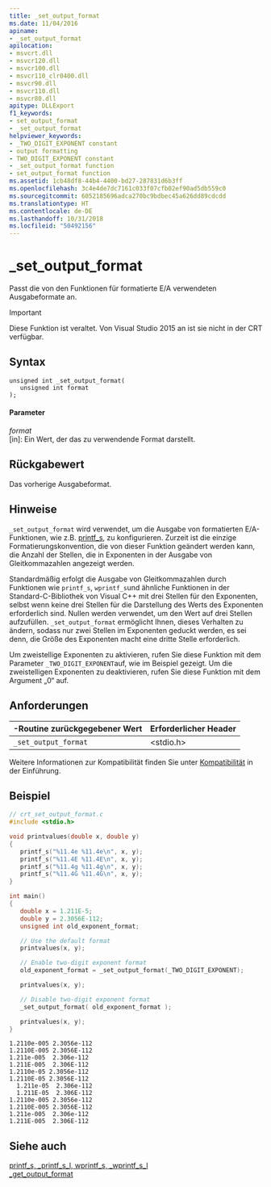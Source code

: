 ```yaml
---
title: _set_output_format
ms.date: 11/04/2016
apiname:
- _set_output_format
apilocation:
- msvcrt.dll
- msvcr120.dll
- msvcr100.dll
- msvcr110_clr0400.dll
- msvcr90.dll
- msvcr110.dll
- msvcr80.dll
apitype: DLLExport
f1_keywords:
- set_output_format
- _set_output_format
helpviewer_keywords:
- _TWO_DIGIT_EXPONENT constant
- output formatting
- TWO_DIGIT_EXPONENT constant
- _set_output_format function
- set_output_format function
ms.assetid: 1cb48df8-44b4-4400-bd27-287831d6b3ff
ms.openlocfilehash: 3c4e4de7dc7161c033f07cfb02ef90ad5db559c0
ms.sourcegitcommit: 6052185696adca270bc9bdbec45a626dd89cdcdd
ms.translationtype: HT
ms.contentlocale: de-DE
ms.lasthandoff: 10/31/2018
ms.locfileid: "50492156"
---
```

# <a name="setoutputformat"></a>_set_output_format

Passt die von den Funktionen für formatierte E/A verwendeten Ausgabeformate an.

> [!IMPORTANT]
>  Diese Funktion ist veraltet. Von Visual Studio 2015 an ist sie nicht in der CRT verfügbar.

## <a name="syntax"></a>Syntax

```
unsigned int _set_output_format(
   unsigned int format
);
```

#### <a name="parameters"></a>Parameter

*format*<br/>
[in]: Ein Wert, der das zu verwendende Format darstellt.

## <a name="return-value"></a>Rückgabewert

Das vorherige Ausgabeformat.

## <a name="remarks"></a>Hinweise

`_set_output_format` wird verwendet, um die Ausgabe von formatierten E/A-Funktionen, wie z.B. [printf_s](../c-runtime-library/reference/printf-s-printf-s-l-wprintf-s-wprintf-s-l.md), zu konfigurieren. Zurzeit ist die einzige Formatierungskonvention, die von dieser Funktion geändert werden kann, die Anzahl der Stellen, die in Exponenten in der Ausgabe von Gleitkommazahlen angezeigt werden.

Standardmäßig erfolgt die Ausgabe von Gleitkommazahlen durch Funktionen wie `printf_s`, `wprintf_s`und ähnliche Funktionen in der Standard-C-Bibliothek von Visual C++ mit drei Stellen für den Exponenten, selbst wenn keine drei Stellen für die Darstellung des Werts des Exponenten erforderlich sind. Nullen werden verwendet, um den Wert auf drei Stellen aufzufüllen. `_set_output_format` ermöglicht Ihnen, dieses Verhalten zu ändern, sodass nur zwei Stellen im Exponenten geduckt werden, es sei denn, die Größe des Exponenten macht eine dritte Stelle erforderlich.

Um zweistellige Exponenten zu aktivieren, rufen Sie diese Funktion mit dem Parameter `_TWO_DIGIT_EXPONENT`auf, wie im Beispiel gezeigt. Um die zweistelligen Exponenten zu deaktivieren, rufen Sie diese Funktion mit dem Argument „0“ auf.

## <a name="requirements"></a>Anforderungen

|-Routine zurückgegebener Wert|Erforderlicher Header|
|-------------|---------------------|
|`_set_output_format`|\<stdio.h>|

Weitere Informationen zur Kompatibilität finden Sie unter [Kompatibilität](../c-runtime-library/compatibility.md) in der Einführung.

## <a name="example"></a>Beispiel

```C
// crt_set_output_format.c
#include <stdio.h>

void printvalues(double x, double y)
{
   printf_s("%11.4e %11.4e\n", x, y);
   printf_s("%11.4E %11.4E\n", x, y);
   printf_s("%11.4g %11.4g\n", x, y);
   printf_s("%11.4G %11.4G\n", x, y);
}

int main()
{
   double x = 1.211E-5;
   double y = 2.3056E-112;
   unsigned int old_exponent_format;

   // Use the default format
   printvalues(x, y);

   // Enable two-digit exponent format
   old_exponent_format = _set_output_format(_TWO_DIGIT_EXPONENT);

   printvalues(x, y);

   // Disable two-digit exponent format
   _set_output_format( old_exponent_format );

   printvalues(x, y);
}
```

```Output
1.2110e-005 2.3056e-112
1.2110E-005 2.3056E-112
1.211e-005  2.306e-112
1.211E-005  2.306E-112
1.2110e-05 2.3056e-112
1.2110E-05 2.3056E-112
  1.211e-05  2.306e-112
  1.211E-05  2.306E-112
1.2110e-005 2.3056e-112
1.2110E-005 2.3056E-112
1.211e-005  2.306e-112
1.211E-005  2.306E-112
```

## <a name="see-also"></a>Siehe auch

[printf_s, _printf_s_l, wprintf_s, _wprintf_s_l](../c-runtime-library/reference/printf-s-printf-s-l-wprintf-s-wprintf-s-l.md)<br/>
[_get_output_format](../c-runtime-library/get-output-format.md)